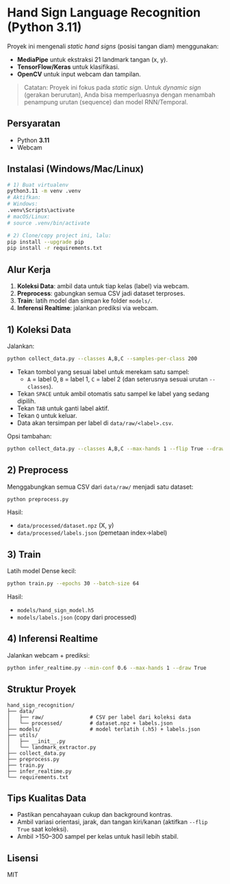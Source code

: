# Hand Sign Language Recognition (Python 3.11)

Proyek ini mengenali *static hand signs* (posisi tangan diam) menggunakan:
- **MediaPipe** untuk ekstraksi 21 landmark tangan (x, y).
- **TensorFlow/Keras** untuk klasifikasi.
- **OpenCV** untuk input webcam dan tampilan.

> Catatan: Proyek ini fokus pada *static sign*. Untuk *dynamic sign* (gerakan berurutan), Anda bisa memperluasnya dengan menambah penampung urutan (sequence) dan model RNN/Temporal.

## Persyaratan
- Python **3.11**
- Webcam

## Instalasi (Windows/Mac/Linux)
```bash
# 1) Buat virtualenv
python3.11 -m venv .venv
# Aktifkan:
# Windows:
.venv\Scripts\activate
# macOS/Linux:
# source .venv/bin/activate

# 2) Clone/copy project ini, lalu:
pip install --upgrade pip
pip install -r requirements.txt
```

## Alur Kerja
1. **Koleksi Data**: ambil data untuk tiap kelas (label) via webcam.
2. **Preprocess**: gabungkan semua CSV jadi dataset terproses.
3. **Train**: latih model dan simpan ke folder `models/`.
4. **Inferensi Realtime**: jalankan prediksi via webcam.

## 1) Koleksi Data
Jalankan:
```bash
python collect_data.py --classes A,B,C --samples-per-class 200
```
- Tekan tombol yang sesuai label untuk merekam satu sampel:
  - `A` = label 0, `B` = label 1, `C` = label 2 (dan seterusnya sesuai urutan `--classes`).
- Tekan `SPACE` untuk ambil otomatis satu sampel ke label yang sedang dipilih.
- Tekan `TAB` untuk ganti label aktif.
- Tekan `Q` untuk keluar.
- Data akan tersimpan per label di `data/raw/<label>.csv`.

Opsi tambahan:
```bash
python collect_data.py --classes A,B,C --max-hands 1 --flip True --draw True
```

## 2) Preprocess
Menggabungkan semua CSV dari `data/raw/` menjadi satu dataset:
```bash
python preprocess.py
```
Hasil:
- `data/processed/dataset.npz` (X, y)
- `data/processed/labels.json` (pemetaan index→label)

## 3) Train
Latih model Dense kecil:
```bash
python train.py --epochs 30 --batch-size 64
```
Hasil:
- `models/hand_sign_model.h5`
- `models/labels.json` (copy dari processed)

## 4) Inferensi Realtime
Jalankan webcam + prediksi:
```bash
python infer_realtime.py --min-conf 0.6 --max-hands 1 --draw True
```

## Struktur Proyek
```
hand_sign_recognition/
├── data/
│   ├── raw/               # CSV per label dari koleksi data
│   └── processed/         # dataset.npz + labels.json
├── models/                # model terlatih (.h5) + labels.json
├── utils/
│   ├── __init__.py
│   └── landmark_extractor.py
├── collect_data.py
├── preprocess.py
├── train.py
├── infer_realtime.py
└── requirements.txt
```

## Tips Kualitas Data
- Pastikan pencahayaan cukup dan background kontras.
- Ambil variasi orientasi, jarak, dan tangan kiri/kanan (aktifkan `--flip True` saat koleksi).
- Ambil >150–300 sampel per kelas untuk hasil lebih stabil.

## Lisensi
MIT
